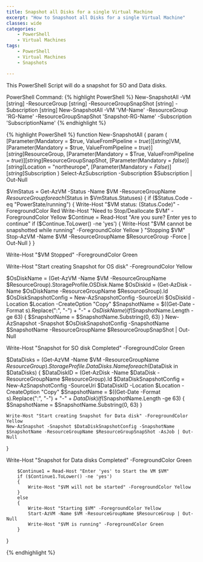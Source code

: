 ```yaml
---
title: Snapshot all Disks for a single Virtual Machine
excerpt: "How to Snapshoot all Disks for a single Virtual Machine"
classes: wide
categories: 
    - PowerShell 
    - Virtual Machines
tags: 
    - PowerShell 
    - Virtual Machines 
    - Snapshots

---
```


This PowerShell Script will do a snapshot for SO and Data disks.


PowerShell Command:
{% highlight PowerShell %}
New-SnapshotAll -VM [string] -ResourceGroup [string] -ResourceGroupSnapShot [string] -Subscription [string]
New-SnapshotAll -VM 'VM-Name' -ResourceGroup 'RG-Name' -ResourceGroupSnapShot 'Snapshot-RG-Name' -Subscription 'SubscriptionName'
{% endhighlight %}

{% highlight PowerShell %}
function New-SnapshotAll {
param
(
    [Parameter(Mandatory = $true, ValueFromPipeline = $true)]
    [string]$VM,
    [Parameter(Mandatory = $true, ValueFromPipeline = $true)]
    [string]$ResourceGroup,
    [Parameter(Mandatory = $True, ValueFromPipeline = $true)]
    [string]$ResourceGroupSnapShot,
    [Parameter(Mandatory = $false)]
    [string]$Location = "northeurope",
    [Parameter(Mandatory = $False)]
    [string]$Subscription
)
Select-AzSubscription -Subscription $Subscription | Out-Null

$VmStatus = Get-AzVM -Status -Name $VM -ResourceGroupName $ResourceGroup
foreach ($Status in $VmStatus.Statuses)
{
    if ($Status.Code -eq "PowerState/running")
    {
        Write-Host "$VM status: $($Status.Code)" -ForegroundColor Red
        Write-Host "Need to Stop/Deallocate $VM" -ForegroundColor Yellow
        $Continue = Read-Host "Are you sure? Enter yes to continue" 
        if ($Continue.ToLower() -ne 'yes')
        {
            Write-Host "$VM cannot be snapshotted while running" -ForegroundColor Yellow
        }
        "Stopping $VM"
        Stop-AzVM -Name $VM -ResourceGroupName $ResourceGroup -Force | Out-Null
    }
}

Write-Host "$VM Stopped" -ForegroundColor Green

Write-Host "Start creating Snapshot for OS disk" -ForegroundColor Yellow

$OsDiskName = (Get-AzVM -Name $VM -ResourceGroupName $ResourceGroup).StorageProfile.OSDisk.Name 
$OsDiskId = (Get-AzDisk -Name $OsDiskName -ResourceGroupName $ResourceGroup).Id
$OsDiskSnapshotConfig = New-AzSnapshotConfig -SourceUri $OsDiskId -Location $Location -CreateOption "Copy"
$SnapshotName = $((Get-Date -Format s).Replace(":", "-") + "-" + $OsDiskName )
If ($SnapshotName.Length -ge 63)
{
    $SnapshotName = $SnapshotName.Substring(0, 63)
}
New-AzSnapshot -Snapshot $OsDiskSnapshotConfig -SnapshotName $SnapshotName -ResourceGroupName $ResourceGroupSnapShot | Out-Null

Write-Host "Snapshot for SO disk Completed" -ForegroundColor Green

$DataDisks = (Get-AzVM -Name $VM -ResourceGroupName $ResourceGroup).StorageProfile.DataDisks.Name
foreach ($DataDisk in $DataDisks)
{
    $DataDiskID = (Get-AzDisk -Name $DataDisk -ResourceGroupName $ResourceGroup).Id
    $DataDiskSnapshotConfig = New-AzSnapshotConfig -SourceUri $DataDiskID -Location $Location -CreateOption "Copy"
    $SnapshotName = $((Get-Date -Format s).Replace(":", "-") + "-" + $DataDisk )
    If ($SnapshotName.Length -ge 63)
    {
        $SnapshotName = $SnapshotName.Substring(0, 63)
    }

    Write-Host "Start creating Snapshot for Data disk" -ForegroundColor Yellow
    New-AzSnapshot -Snapshot $DataDiskSnapshotConfig -SnapshotName $SnapshotName -ResourceGroupName $ResourceGroupSnapShot -AsJob | Out-Null
}

Write-Host "Snapshot for Data disks Completed" -ForegroundColor Green

        $Continue1 = Read-Host "Enter 'yes' to Start the VM $VM"
        if ($Continue1.ToLower() -ne 'yes')
        {
            Write-Host "$VM will not be started" -ForegroundColor Yellow
        }
        else 
        {
            Write-Host "Starting $VM" -ForegroundColor Yellow
            Start-AzVM -Name $VM -ResourceGroupName $ResourceGroup | Out-Null
            Write-Host "$VM is running" -ForegroundColor Green
        }
}

{% endhighlight %}